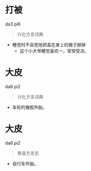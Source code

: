 # 打被
da3 pi6
> 兴化方言词典
- 睡觉时不自觉地把盖在身上的被子掀掉
  - 这个小大爷睡觉喜欢一，常常受凉。

# 大皮
da6 pi2
> 兴化方言词典
- 车轮的橡胶外胎。

# 大皮
da6 pi2
> 泰县方言志
- 自行车外胎。
